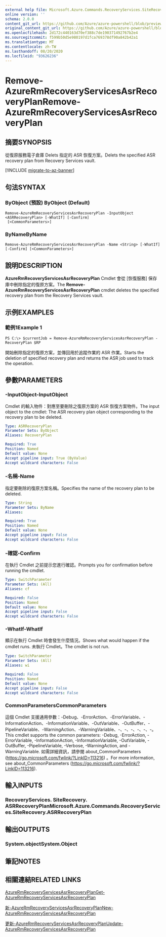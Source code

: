 ```yaml
---
external help file: Microsoft.Azure.Commands.RecoveryServices.SiteRecovery.dll-Help.xml
online version: ''
schema: 2.0.0
content_git_url: https://github.com/Azure/azure-powershell/blob/preview/src/ResourceManager/RecoveryServices.SiteRecovery/Commands.RecoveryServices.SiteRecovery/help/Remove-AzureRmRecoveryServicesAsrRecoveryPlan.md
original_content_git_url: https://github.com/Azure/azure-powershell/blob/preview/src/ResourceManager/RecoveryServices.SiteRecovery/Commands.RecoveryServices.SiteRecovery/help/Remove-AzureRmRecoveryServicesAsrRecoveryPlan.md
ms.openlocfilehash: 2d172c440163d70ef388c7de190371492767b2e4
ms.sourcegitcommit: f599b50d5e980197d1fca769378df90a842b42a1
ms.translationtype: MT
ms.contentlocale: zh-TW
ms.lasthandoff: 08/20/2020
ms.locfileid: "93626236"
---
```

# <span data-ttu-id="58b03-101">Remove-AzureRmRecoveryServicesAsrRecoveryPlan</span><span class="sxs-lookup"><span data-stu-id="58b03-101">Remove-AzureRmRecoveryServicesAsrRecoveryPlan</span></span>

## <span data-ttu-id="58b03-102">摘要</span><span class="sxs-lookup"><span data-stu-id="58b03-102">SYNOPSIS</span></span>
<span data-ttu-id="58b03-103">從復原服務電子倉庫 Delets 指定的 ASR 恢復方案。</span><span class="sxs-lookup"><span data-stu-id="58b03-103">Delets the specified ASR recovery plan from Recovery Services vault.</span></span>

[!INCLUDE [migrate-to-az-banner](../../includes/migrate-to-az-banner.md)]

## <span data-ttu-id="58b03-104">句法</span><span class="sxs-lookup"><span data-stu-id="58b03-104">SYNTAX</span></span>

### <span data-ttu-id="58b03-105">ByObject (預設) </span><span class="sxs-lookup"><span data-stu-id="58b03-105">ByObject (Default)</span></span>
```
Remove-AzureRmRecoveryServicesAsrRecoveryPlan -InputObject <ASRRecoveryPlan> [-WhatIf] [-Confirm]
 [<CommonParameters>]
```

### <span data-ttu-id="58b03-106">ByName</span><span class="sxs-lookup"><span data-stu-id="58b03-106">ByName</span></span>
```
Remove-AzureRmRecoveryServicesAsrRecoveryPlan -Name <String> [-WhatIf] [-Confirm] [<CommonParameters>]
```

## <span data-ttu-id="58b03-107">說明</span><span class="sxs-lookup"><span data-stu-id="58b03-107">DESCRIPTION</span></span>
<span data-ttu-id="58b03-108">**AzureRmRecoveryServicesAsrRecoveryPlan** Cmdlet 會從 [恢復服務] 保存庫中刪除指定的復原方案。</span><span class="sxs-lookup"><span data-stu-id="58b03-108">The **Remove-AzureRmRecoveryServicesAsrRecoveryPlan** cmdlet deletes the specified recovery plan from the Recovery Services vault.</span></span>

## <span data-ttu-id="58b03-109">示例</span><span class="sxs-lookup"><span data-stu-id="58b03-109">EXAMPLES</span></span>

### <span data-ttu-id="58b03-110">範例1</span><span class="sxs-lookup"><span data-stu-id="58b03-110">Example 1</span></span>
```
PS C:\> $currentJob = Remove-AzureRmRecoveryServicesAsrRecoveryPlan -RecoveryPlan $RP
```

<span data-ttu-id="58b03-111">開始刪除指定的復原方案，並傳回用於追蹤作業的 ASR 作業。</span><span class="sxs-lookup"><span data-stu-id="58b03-111">Starts the deletion of specified recovery plan and returns the ASR job used to track the operation.</span></span>

## <span data-ttu-id="58b03-112">參數</span><span class="sxs-lookup"><span data-stu-id="58b03-112">PARAMETERS</span></span>

### <span data-ttu-id="58b03-113">-InputObject</span><span class="sxs-lookup"><span data-stu-id="58b03-113">-InputObject</span></span>
<span data-ttu-id="58b03-114">Cmdlet 的輸入物件：對應至要刪除之復原方案的 ASR 恢復方案物件。</span><span class="sxs-lookup"><span data-stu-id="58b03-114">The input object to the cmdlet: The ASR recovery plan object corresponding to the recovery plan to be deleted.</span></span>

```yaml
Type: ASRRecoveryPlan
Parameter Sets: ByObject
Aliases: RecoveryPlan

Required: True
Position: Named
Default value: None
Accept pipeline input: True (ByValue)
Accept wildcard characters: False
```

### <span data-ttu-id="58b03-115">-名稱</span><span class="sxs-lookup"><span data-stu-id="58b03-115">-Name</span></span>
<span data-ttu-id="58b03-116">指定要刪除的復原方案名稱。</span><span class="sxs-lookup"><span data-stu-id="58b03-116">Specifies the name of the recovery plan to be deleted.</span></span>

```yaml
Type: String
Parameter Sets: ByName
Aliases: 

Required: True
Position: Named
Default value: None
Accept pipeline input: False
Accept wildcard characters: False
```

### <span data-ttu-id="58b03-117">-確認</span><span class="sxs-lookup"><span data-stu-id="58b03-117">-Confirm</span></span>
<span data-ttu-id="58b03-118">在執行 Cmdlet 之前提示您進行確認。</span><span class="sxs-lookup"><span data-stu-id="58b03-118">Prompts you for confirmation before running the cmdlet.</span></span>

```yaml
Type: SwitchParameter
Parameter Sets: (All)
Aliases: cf

Required: False
Position: Named
Default value: None
Accept pipeline input: False
Accept wildcard characters: False
```

### <span data-ttu-id="58b03-119">-WhatIf</span><span class="sxs-lookup"><span data-stu-id="58b03-119">-WhatIf</span></span>
<span data-ttu-id="58b03-120">顯示在執行 Cmdlet 時會發生什麼情況。</span><span class="sxs-lookup"><span data-stu-id="58b03-120">Shows what would happen if the cmdlet runs.</span></span> <span data-ttu-id="58b03-121">未執行 Cmdlet。</span><span class="sxs-lookup"><span data-stu-id="58b03-121">The cmdlet is not run.</span></span>

```yaml
Type: SwitchParameter
Parameter Sets: (All)
Aliases: wi

Required: False
Position: Named
Default value: None
Accept pipeline input: False
Accept wildcard characters: False
```

### <span data-ttu-id="58b03-122">CommonParameters</span><span class="sxs-lookup"><span data-stu-id="58b03-122">CommonParameters</span></span>
<span data-ttu-id="58b03-123">這個 Cmdlet 支援通用參數：-Debug、-ErrorAction、-ErrorVariable、-InformationAction、-InformationVariable、-OutVariable、-OutBuffer、-PipelineVariable、-WarningAction、-WarningVariable、-、-、-、-、-、-。</span><span class="sxs-lookup"><span data-stu-id="58b03-123">This cmdlet supports the common parameters: -Debug, -ErrorAction, -ErrorVariable, -InformationAction, -InformationVariable, -OutVariable, -OutBuffer, -PipelineVariable, -Verbose, -WarningAction, and -WarningVariable.</span></span> <span data-ttu-id="58b03-124">如需詳細資訊，請參閱 about_CommonParameters (https://go.microsoft.com/fwlink/?LinkID=113216) 。</span><span class="sxs-lookup"><span data-stu-id="58b03-124">For more information, see about_CommonParameters (https://go.microsoft.com/fwlink/?LinkID=113216).</span></span>

## <span data-ttu-id="58b03-125">輸入</span><span class="sxs-lookup"><span data-stu-id="58b03-125">INPUTS</span></span>

### <span data-ttu-id="58b03-126">RecoveryServices. SiteRecovery. ASRRecoveryPlan</span><span class="sxs-lookup"><span data-stu-id="58b03-126">Microsoft.Azure.Commands.RecoveryServices.SiteRecovery.ASRRecoveryPlan</span></span>

## <span data-ttu-id="58b03-127">輸出</span><span class="sxs-lookup"><span data-stu-id="58b03-127">OUTPUTS</span></span>

### <span data-ttu-id="58b03-128">System.object</span><span class="sxs-lookup"><span data-stu-id="58b03-128">System.Object</span></span>

## <span data-ttu-id="58b03-129">筆記</span><span class="sxs-lookup"><span data-stu-id="58b03-129">NOTES</span></span>

## <span data-ttu-id="58b03-130">相關連結</span><span class="sxs-lookup"><span data-stu-id="58b03-130">RELATED LINKS</span></span>

[<span data-ttu-id="58b03-131">AzureRmRecoveryServicesAsrRecoveryPlan</span><span class="sxs-lookup"><span data-stu-id="58b03-131">Get-AzureRmRecoveryServicesAsrRecoveryPlan</span></span>](./Get-AzureRmRecoveryServicesAsrRecoveryPlan.md)

[<span data-ttu-id="58b03-132">新-AzureRmRecoveryServicesAsrRecoveryPlan</span><span class="sxs-lookup"><span data-stu-id="58b03-132">New-AzureRmRecoveryServicesAsrRecoveryPlan</span></span>](./New-AzureRmRecoveryServicesAsrRecoveryPlan.md)

[<span data-ttu-id="58b03-133">更新-AzureRmRecoveryServicesAsrRecoveryPlan</span><span class="sxs-lookup"><span data-stu-id="58b03-133">Update-AzureRmRecoveryServicesAsrRecoveryPlan</span></span>](./Update-AzureRmRecoveryServicesAsrRecoveryPlan.md)


